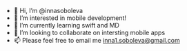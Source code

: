- 👋 Hi, I’m @innasoboleva
- 👀 I’m interested in mobile development!
- 🌱 I’m currently learning swift and MD
- 💞️ I’m looking to collaborate on intersting mobile apps
- 📫 Please feel free to email me inna1.soboleva@gmail.com

<!---
innasoboleva/innasoboleva is a ✨ special ✨ repository because its `README.md` (this file) appears on your GitHub profile.
You can click the Preview link to take a look at your changes.
--->
